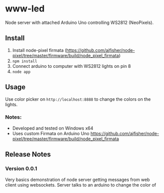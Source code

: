 # www-led
Node server with attached Arduino Uno controlling WS2812 (NeoPixels).

## Install
1. Install node-pixel firmata (https://github.com/ajfisher/node-pixel/tree/master/firmware/build/node_pixel_firmata)
2. `npm install`
3. Connect arduino to computer with WS2812 lights on pin 8
4. `node app`

## Usage
Use color picker on `http://localhost:8888` to change the colors on the lights.

### Notes:
* Developed and tested on Windows x64
* Uses custom Firmata on Arduino Uno https://github.com/ajfisher/node-pixel/tree/master/firmware/build/node_pixel_firmata

## Release Notes
### Version 0.0.1
Very basics demonstration of node server getting messages from web client using websockets. Server talks to an arduino to change the color of
